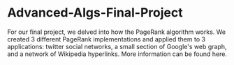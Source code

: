 # Advanced-Algs-Final-Project

For our final project, we delved into how the PageRank algorithm works.
We created 3 different PageRank implementations and applied them to 3 applications:
twitter social networks, a small section of Google's web graph, and a network
of Wikipedia hyperlinks. More information can be found here.
